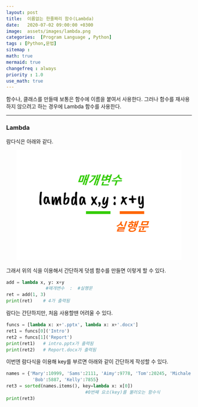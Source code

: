 ```yaml
---
layout: post
title:  이름없는 한줄짜리 함수(Lambda)
date:   2020-07-02 09:00:00 +0300
image:  assets/images/lambda.png
categories:  [Program Language , Python]
tags : [Python,문법]
sitemap :
math: true
mermaid: true
changefreq : always
priority : 1.0
use_math: true
--- 
```



함수나, 클래스를 만들때 보통은 함수에 이름을 붙여서 사용한다. 그러나 함수를 재사용하지 않으려고 하는 경우에 Lambda 함수를 사용한다. 


---------


### Lambda

람다식은 아래와 같다.

<center><img src="../assets/images/lambda.png" ></center>

그래서 위의 식을 이용해서 간단하게 덧셈 함수를 만들면 이렇게 할 수 있다.


```python
add = lambda x, y: x+y
               #매개변수  :  #실행문
ret = add(1, 3)
print(ret)    # 4가 출력됨
```

람다는 간단하지만, 처음 사용할땐 어려울 수 있다.

```python
funcs = [lambda x: x+'.pptx', lambda x: x+'.docx']
ret1 = funcs[0]('Intro')
ret2 = funcs[1]('Report')
print(ret1)   # intro.pptx가 출력됨
print(ret2)   # Report.docx가 출력됨
```

이번엔 람다식을 이용해 key를 부르면 아래와 같이 간단하게 작성할 수 있다.


```python
names = {'Mary':10999, 'Sams':2111, 'Aimy':9778, 'Tom':20245, 'Michale':27115,
          'Bob':5887, 'Kelly':7855}
ret3 = sorted(names.items(), key=lambda x: x[0])
                              #0번째 요소(key)를 불러오는 함수식
print(ret3)
```
